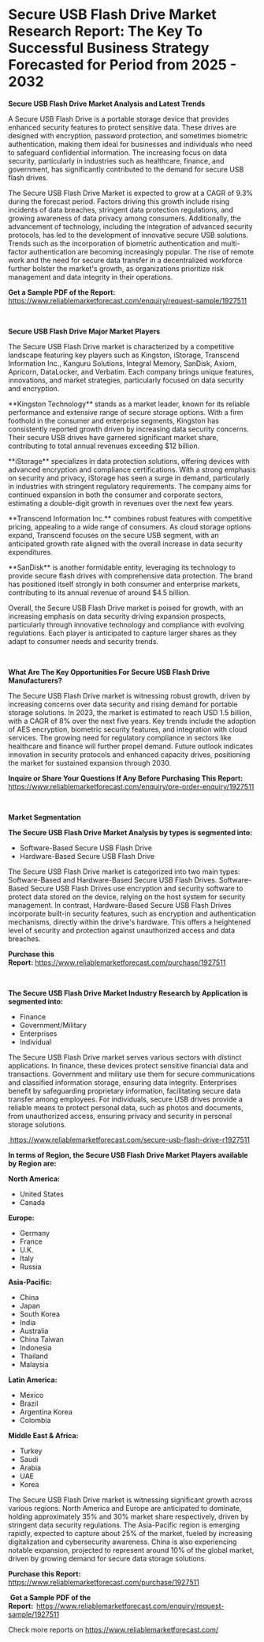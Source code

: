 <p><h1>Secure USB Flash Drive Market Research Report: The Key To Successful Business Strategy Forecasted for Period from 2025 - 2032</h1></p><p><strong>Secure USB Flash Drive Market Analysis and Latest Trends</strong></p>
<p><p>A Secure USB Flash Drive is a portable storage device that provides enhanced security features to protect sensitive data. These drives are designed with encryption, password protection, and sometimes biometric authentication, making them ideal for businesses and individuals who need to safeguard confidential information. The increasing focus on data security, particularly in industries such as healthcare, finance, and government, has significantly contributed to the demand for secure USB flash drives.</p><p>The Secure USB Flash Drive Market is expected to grow at a CAGR of 9.3% during the forecast period. Factors driving this growth include rising incidents of data breaches, stringent data protection regulations, and growing awareness of data privacy among consumers. Additionally, the advancement of technology, including the integration of advanced security protocols, has led to the development of innovative secure USB solutions. Trends such as the incorporation of biometric authentication and multi-factor authentication are becoming increasingly popular. The rise of remote work and the need for secure data transfer in a decentralized workforce further bolster the market's growth, as organizations prioritize risk management and data integrity in their operations.</p></p>
<p><strong>Get a Sample PDF of the Report:&nbsp;</strong> <a href="https://www.reliablemarketforecast.com/enquiry/request-sample/1927511?utm_campaign=1832&utm_medium=2&utm_source=Github&utm_content=ia&utm_term=15012025&utm_id=secure-usb-flash-drive">https://www.reliablemarketforecast.com/enquiry/request-sample/1927511</a></p>
<p>&nbsp;</p>
<p><strong>Secure USB Flash Drive Major Market Players</strong></p>
<p><p>The Secure USB Flash Drive market is characterized by a competitive landscape featuring key players such as Kingston, iStorage, Transcend Information Inc., Kanguru Solutions, Integral Memory, SanDisk, Axiom, Apricorn, DataLocker, and Verbatim. Each company brings unique features, innovations, and market strategies, particularly focused on data security and encryption.</p><p>**Kingston Technology** stands as a market leader, known for its reliable performance and extensive range of secure storage options. With a firm foothold in the consumer and enterprise segments, Kingston has consistently reported growth driven by increasing data security concerns. Their secure USB drives have garnered significant market share, contributing to total annual revenues exceeding $12 billion.</p><p>**iStorage** specializes in data protection solutions, offering devices with advanced encryption and compliance certifications. With a strong emphasis on security and privacy, iStorage has seen a surge in demand, particularly in industries with stringent regulatory requirements. The company aims for continued expansion in both the consumer and corporate sectors, estimating a double-digit growth in revenues over the next few years.</p><p>**Transcend Information Inc.** combines robust features with competitive pricing, appealing to a wide range of consumers. As cloud storage options expand, Transcend focuses on the secure USB segment, with an anticipated growth rate aligned with the overall increase in data security expenditures.</p><p>**SanDisk** is another formidable entity, leveraging its technology to provide secure flash drives with comprehensive data protection. The brand has positioned itself strongly in both consumer and enterprise markets, contributing to its annual revenue of around $4.5 billion.</p><p>Overall, the Secure USB Flash Drive market is poised for growth, with an increasing emphasis on data security driving expansion prospects, particularly through innovative technology and compliance with evolving regulations. Each player is anticipated to capture larger shares as they adapt to consumer needs and security trends.</p></p>
<p>&nbsp;</p>
<p><strong>What Are The Key Opportunities For Secure USB Flash Drive Manufacturers?</strong></p>
<p><p>The Secure USB Flash Drive market is witnessing robust growth, driven by increasing concerns over data security and rising demand for portable storage solutions. In 2023, the market is estimated to reach USD 1.5 billion, with a CAGR of 8% over the next five years. Key trends include the adoption of AES encryption, biometric security features, and integration with cloud services. The growing need for regulatory compliance in sectors like healthcare and finance will further propel demand. Future outlook indicates innovation in security protocols and enhanced capacity drives, positioning the market for sustained expansion through 2030.</p></p>
<p><strong>Inquire or Share Your Questions If Any Before Purchasing This Report:</strong> <a href="https://www.reliablemarketforecast.com/enquiry/pre-order-enquiry/1927511?utm_campaign=1832&utm_medium=2&utm_source=Github&utm_content=ia&utm_term=15012025&utm_id=secure-usb-flash-drive">https://www.reliablemarketforecast.com/enquiry/pre-order-enquiry/1927511</a></p>
<p>&nbsp;</p>
<p><strong>Market Segmentation</strong></p>
<p><strong>The Secure USB Flash Drive Market Analysis by types is segmented into:</strong></p>
<p><ul><li>Software-Based Secure USB Flash Drive</li><li>Hardware-Based Secure USB Flash Drive</li></ul></p>
<p><p>The Secure USB Flash Drive market is categorized into two main types: Software-Based and Hardware-Based Secure USB Flash Drives. Software-Based Secure USB Flash Drives use encryption and security software to protect data stored on the device, relying on the host system for security management. In contrast, Hardware-Based Secure USB Flash Drives incorporate built-in security features, such as encryption and authentication mechanisms, directly within the drive's hardware. This offers a heightened level of security and protection against unauthorized access and data breaches.</p></p>
<p><strong>Purchase this Report:&nbsp;</strong><a href="https://www.reliablemarketforecast.com/purchase/1927511?utm_campaign=1832&utm_medium=2&utm_source=Github&utm_content=ia&utm_term=15012025&utm_id=secure-usb-flash-drive">https://www.reliablemarketforecast.com/purchase/1927511</a></p>
<p>&nbsp;</p>
<p><strong>The Secure USB Flash Drive Market Industry Research by Application is segmented into:</strong></p>
<p><ul><li>Finance</li><li>Government/Military</li><li>Enterprises</li><li>Individual</li></ul></p>
<p><p>The Secure USB Flash Drive market serves various sectors with distinct applications. In finance, these devices protect sensitive financial data and transactions. Government and military use them for secure communications and classified information storage, ensuring data integrity. Enterprises benefit by safeguarding proprietary information, facilitating secure data transfer among employees. For individuals, secure USB drives provide a reliable means to protect personal data, such as photos and documents, from unauthorized access, ensuring privacy and security in personal storage solutions.</p></p>
<p><a href="https://www.reliablemarketforecast.com/secure-usb-flash-drive-r1927511?utm_campaign=1832&utm_medium=2&utm_source=Github&utm_content=ia&utm_term=15012025&utm_id=secure-usb-flash-drive">&nbsp;https://www.reliablemarketforecast.com/secure-usb-flash-drive-r1927511</a></p>
<p><strong>In terms of Region, the Secure USB Flash Drive Market Players available by Region are:</strong></p>
<p>
    <p> <strong> North America: </strong>
        <ul>
            <li>United States</li>
            <li>Canada</li>
        </ul>
        </p> 
    <p> <strong> Europe: </strong>
        <ul>
            <li>Germany</li>
            <li>France</li>
            <li>U.K.</li>
            <li>Italy</li>
            <li>Russia</li>
        </ul>
        </p> 
    <p> <strong> Asia-Pacific: </strong>
        <ul>
            <li>China</li>
            <li>Japan</li>
            <li>South Korea</li>
            <li>India</li>
            <li>Australia</li>
            <li>China Taiwan</li>
            <li>Indonesia</li>
            <li>Thailand</li>
            <li>Malaysia</li>
        </ul>
        </p> 
    <p> <strong> Latin America: </strong>
        <ul>
            <li>Mexico</li>
            <li>Brazil</li>
            <li>Argentina Korea</li>
            <li>Colombia</li>
        </ul>
        </p> 
    <p> <strong> Middle East & Africa: </strong>
        <ul>
            <li>Turkey</li>
            <li>Saudi</li>
            <li>Arabia</li>
            <li>UAE</li>
            <li>Korea</li>
        </ul>
    </p>
    </p>
<p><p>The Secure USB Flash Drive market is witnessing significant growth across various regions. North America and Europe are anticipated to dominate, holding approximately 35% and 30% market share respectively, driven by stringent data security regulations. The Asia-Pacific region is emerging rapidly, expected to capture about 25% of the market, fueled by increasing digitalization and cybersecurity awareness. China is also experiencing notable expansion, projected to represent around 10% of the global market, driven by growing demand for secure data storage solutions.</p></p>
<p><strong>Purchase this Report: </strong><a href="https://www.reliablemarketforecast.com/purchase/1927511?utm_campaign=1832&utm_medium=2&utm_source=Github&utm_content=ia&utm_term=15012025&utm_id=secure-usb-flash-drive">https://www.reliablemarketforecast.com/purchase/1927511</a></p>
<p>&nbsp;<strong>Get a Sample PDF of the Report:&nbsp;&nbsp;</strong><a href="https://www.reliablemarketforecast.com/enquiry/request-sample/1927511?utm_campaign=1832&utm_medium=2&utm_source=Github&utm_content=ia&utm_term=15012025&utm_id=secure-usb-flash-drive">https://www.reliablemarketforecast.com/enquiry/request-sample/1927511</a></p>
<p><strong></strong></p>
<p>Check more reports on <a href="https://www.reliablemarketforecast.com/?utm_campaign=1832&utm_medium=2&utm_source=Github&utm_content=ia&utm_term=15012025&utm_id=secure-usb-flash-drive">https://www.reliablemarketforecast.com/</a></p>